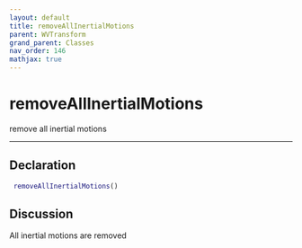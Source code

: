 ```yaml
---
layout: default
title: removeAllInertialMotions
parent: WVTransform
grand_parent: Classes
nav_order: 146
mathjax: true
---
```


#  removeAllInertialMotions

remove all inertial motions


---

## Declaration
```matlab
 removeAllInertialMotions()
```
## Discussion

  All inertial motions are removed
    
